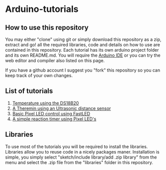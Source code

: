 # Arduino-tutorials

## How to use this repository

You may either "clone" using git or simply download this repository as a zip, extract and go! all the required libraries, code and details on how to use are contained in this repository. Each tutorial has its own arduino project folder and its own README.md. You will require the [Arduino IDE](https://www.arduino.cc/en/Main/Software) or you can try the web editor and compiler also listed on this page.

If you have a github account I suggest you "fork" this repository so you can keep track of your own changes.

## List of tutorials

1. [Temperature using the DS18B20](TemperatureDS18B20/README.md)
2. [A Theremin using an Ultrasonic distance sensor](UltrasonicTheremin/README.md)
3. [Basic Pixel LED control using FastLED](10xFastLed/README.md)
4. [A simple reaction timer using Pixel LED's](PixelLEDGame/README.md)



## Libraries

To use most of the tutorials you will be required to install the libraries. Libraries allow you to reuse code in a nicely packages maner.
Installation is simple, you simply select "sketch/include library/add .zip library" from the menu and select the .zip file from the "libraries" folder in this repository.

